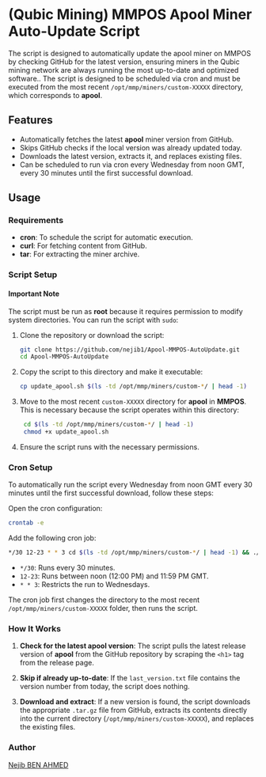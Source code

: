 # (Qubic Mining) MMPOS Apool Miner Auto-Update Script

The script is designed to automatically update the apool miner on MMPOS by checking GitHub for the latest version, ensuring miners in the Qubic mining network are always running the most up-to-date and optimized software..
The script is designed to be scheduled via cron and must be executed from the most recent `/opt/mmp/miners/custom-XXXXX` directory, which corresponds to **apool**.

## Features

- Automatically fetches the latest **apool** miner version from GitHub.
- Skips GitHub checks if the local version was already updated today.
- Downloads the latest version, extracts it, and replaces existing files.
- Can be scheduled to run via cron every Wednesday from noon GMT, every 30 minutes until the first successful download.

## Usage

### Requirements

- **cron**: To schedule the script for automatic execution.
- **curl**: For fetching content from GitHub.
- **tar**: For extracting the miner archive.

### Script Setup

#### Important Note

The script must be run as **root** because it requires permission to modify system directories. You can run the script with `sudo`:


1. Clone the repository or download the script:
   ```bash
   git clone https://github.com/nejib1/Apool-MMPOS-AutoUpdate.git
   cd Apool-MMPOS-AutoUpdate
   ```

2. Copy the script to this directory and make it executable:

   ```bash
   cp update_apool.sh $(ls -td /opt/mmp/miners/custom-*/ | head -1)      
   ```

3. Move to the most recent `custom-XXXXX` directory for **apool** in **MMPOS**. This is necessary because the script operates within this directory:

   ```bash
    cd $(ls -td /opt/mmp/miners/custom-*/ | head -1)
    chmod +x update_apool.sh
   ```
   
4. Ensure the script runs with the necessary permissions.

### Cron Setup
To automatically run the script every Wednesday from noon GMT every 30 minutes until the first successful download, follow these steps:

Open the cron configuration:

```bash
crontab -e
```

Add the following cron job:

```bash
*/30 12-23 * * 3 cd $(ls -td /opt/mmp/miners/custom-*/ | head -1) && ./update_apool.sh
```

- `*/30`: Runs every 30 minutes.
- `12-23`: Runs between noon (12:00 PM) and 11:59 PM GMT.
- `* * 3`: Restricts the run to Wednesdays.

The cron job first changes the directory to the most recent `/opt/mmp/miners/custom-XXXXX` folder, then runs the script.

### How It Works
1. **Check for the latest apool version**: The script pulls the latest release version of **apool** from the GitHub repository by scraping the `<h1>` tag from the release page.

2. **Skip if already up-to-date**: If the `last_version.txt` file contains the version number from today, the script does nothing.

3. **Download and extract**: If a new version is found, the script downloads the appropriate `.tar.gz` file from GitHub, extracts its contents directly into the current directory (`/opt/mmp/miners/custom-XXXXX`), and replaces the existing files.

### Author

[Nejib BEN AHMED](https://github.com/nejib1)


